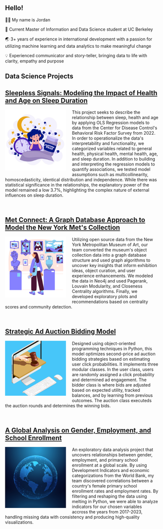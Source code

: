 ## Hello!

👋🏻 My name is Jordan

📝 Current Master of Information and Data Science student at UC Berkeley

🌏 3+ years of experience in international development with a passion for utilizing machine learning and data analytics to make meaningful change

💡 Experienced communicator and story-teller, bringing data to life with clarity, empathy and purpose


## Data Science Projects

## [Sleepless Signals: Modeling the Impact of Health and Age on Sleep Duration](https://github.com/jandersen12/Health-Sleep-Regression)

<a href="https://github.com/jandersen12/Health-Sleep-Regression">
  <img src="https://github.com/jandersen12/Health-Sleep-Regression/blob/main/images/sleep-cover-image.jpg?raw=true" width="200" align="left" style="margin-right: 20px; margin-bottom: 10px;" />
</a>

This project seeks to describe the relationship between sleep, health and age by applying OLS Regression models to data from the Center for Disease Control's Behavioral Risk Factor Survey from 2022. In order to operationalize the data's interpretability and functionality, we categorized variables related to general health, physical health, mental health, age, and sleep duration. In addition to building and interpreting the regression models to quantify associations, we tested model assumptions such as multicollinearity, homoscedasticity, identical distribution and independence. While there was statistical significance in the relationships, the explanatory power of the model remained a low 3.7%, highlighting the complex nature of external influences on sleep duration. 

<br clear="all"/>

## [Met Connect: A Graph Database Approach to Model the New York Met's Collection](https://github.com/jandersen12/Met-Objects-Graph-Model)

<a href="https://github.com/jandersen12/Met-Objects-Graph-Model">
  <img src="https://github.com/jandersen12/Met-Objects-Graph-Model/blob/main/images/museum-image.jpg" width="200" align="left" style="margin-right: 20px; margin-bottom: 10px;" />
</a>

Utilizing open source data from the New York Metropolitan Museum of Art, our team converted the museum's object collection data into a graph database structure and used graph algorithms to uncover key insights that inform exhibition ideas, object curation, and user experience enhancements. We modeled the data in Neo4j and used Pagerank, Louvain Modularity, and Closeness Centrality algorithms. Finally, we developed exploratory plots and recommendations based on centrality scores and community detection.

<br clear="all"/>

## [Strategic Ad Auction Bidding Model](https://github.com/jandersen12/Strategic-Ad-Auction-Bidding)

<a href="https://github.com/jandersen12/Strategic-Ad-Auction-Bidding">
  <img src="https://github.com/jandersen12/Strategic-Ad-Auction-Bidding/blob/main/images/auction-cover-photo.jpg" width="200" align="left" style="margin-right: 20px; margin-bottom: 10px;" />
</a>

Designed using object-oriented programming techniques in Python, this model optimizes second-price ad auction bidding strategies based on estimating user click probabilities. It implements three modular classes. In the user class, users are randomly assigned a click probability and determined ad engagement. The bidder class is where bids are adjusted based on expected utility, tracked balances, and by learning from previous outcomes. The auction class executeds the auction rounds and determines the winning bids.

<br clear="all"/>

## [A Global Analysis on Gender, Employment, and School Enrollment](https://github.com/jandersen12/World-Bank-Indicators-Analysis)

<a href="https://github.com/jandersen12/World-Bank-Indicators-Analysis">
  <img src="https://github.com/jandersen12/World-Bank-Indicators-Analysis/blob/main/images/globe-image.jpg" width="200" align="left" style="margin-right: 20px; margin-bottom: 10px;" />
</a>

An exploratory data analysis project that uncovers relationships between gender, employment, and primary school enrollment at a global scale. By using Development Indicators and economic categorizations from the World Bank, my team discovered correlations between a country's female primary school enrollment rates and employment rates. By filtering and reshaping the data using melting in Python, we were able to analyze indicators for our chosen variables accross the years from 2017-2023, handling missing data with consistency and producing high-quality visualizations. 

<br clear="all"/>

<!-- Archive of Projects
## [Partisan Perspectives: Testing Differences in Political Attitudes with R](https://github.com/jandersen12/Political-Party-Attitudes-Education)

<a href="https://github.com/jandersen12/Political-Party-Attitudes-Education">
  <img src="https://github.com/jandersen12/Political-Party-Attitudes-Education/blob/main/images/political-parties-image.jpg" width="200" align="left" style="margin-right: 20px; margin-bottom: 10px;" />
</a>

This project aims to evaluate partisan differences in attitudes toward college professors and the importance of what is taught in public schools. It combines statistical testing with effect size estimation to ensure both scientific rigor and real-world interpretability. After cleaning and selecting relevant variables from the American National Election Survey (ANES) and ensuring test assumptions were met, we conducted Welch's t-test to evaluate feelings of warmth towards college professors, and a Wilcoxon rank-sum test to evaluate ratings of the importance of what is being taught in school. We implemented Cohen's D and Cliff's delta, respectively, to analyze the effect sizes of each hypothesis test. 

<!--
**jandersen12/jandersen12** is a ✨ _special_ ✨ repository because its `README.md` (this file) appears on your GitHub profile.

Here are some ideas to get you started:

- 🔭 I’m currently working on ...
- 🌱 I’m currently learning ...
- 👯 I’m looking to collaborate on ...
- 🤔 I’m looking for help with ...
- 💬 Ask me about ...
- 📫 How to reach me: ...
- 😄 Pronouns: ...
- ⚡ Fun fact: ...
-->
